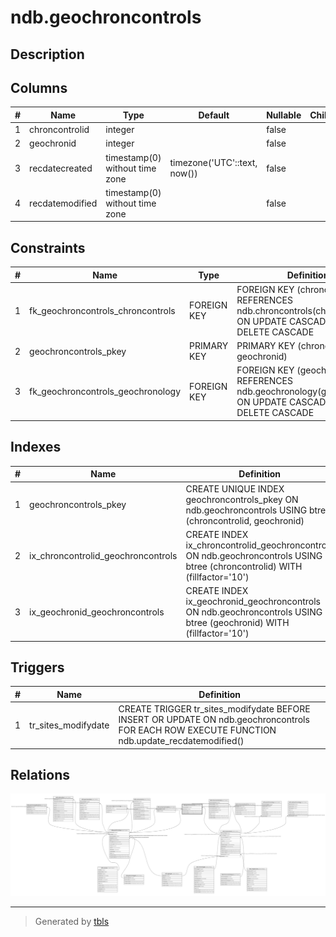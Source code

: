 # ndb.geochroncontrols

## Description

## Columns

| # | Name            | Type                           | Default                      | Nullable | Children | Parents                                   | Comment |
| - | --------------- | ------------------------------ | ---------------------------- | -------- | -------- | ----------------------------------------- | ------- |
| 1 | chroncontrolid  | integer                        |                              | false    |          | [ndb.chroncontrols](ndb.chroncontrols.md) |         |
| 2 | geochronid      | integer                        |                              | false    |          | [ndb.geochronology](ndb.geochronology.md) |         |
| 3 | recdatecreated  | timestamp(0) without time zone | timezone('UTC'::text, now()) | false    |          |                                           |         |
| 4 | recdatemodified | timestamp(0) without time zone |                              | false    |          |                                           |         |

## Constraints

| # | Name                              | Type        | Definition                                                                                                    |
| - | --------------------------------- | ----------- | ------------------------------------------------------------------------------------------------------------- |
| 1 | fk_geochroncontrols_chroncontrols | FOREIGN KEY | FOREIGN KEY (chroncontrolid) REFERENCES ndb.chroncontrols(chroncontrolid) ON UPDATE CASCADE ON DELETE CASCADE |
| 2 | geochroncontrols_pkey             | PRIMARY KEY | PRIMARY KEY (chroncontrolid, geochronid)                                                                      |
| 3 | fk_geochroncontrols_geochronology | FOREIGN KEY | FOREIGN KEY (geochronid) REFERENCES ndb.geochronology(geochronid) ON UPDATE CASCADE ON DELETE CASCADE         |

## Indexes

| # | Name                               | Definition                                                                                                                  |
| - | ---------------------------------- | --------------------------------------------------------------------------------------------------------------------------- |
| 1 | geochroncontrols_pkey              | CREATE UNIQUE INDEX geochroncontrols_pkey ON ndb.geochroncontrols USING btree (chroncontrolid, geochronid)                  |
| 2 | ix_chroncontrolid_geochroncontrols | CREATE INDEX ix_chroncontrolid_geochroncontrols ON ndb.geochroncontrols USING btree (chroncontrolid) WITH (fillfactor='10') |
| 3 | ix_geochronid_geochroncontrols     | CREATE INDEX ix_geochronid_geochroncontrols ON ndb.geochroncontrols USING btree (geochronid) WITH (fillfactor='10')         |

## Triggers

| # | Name                | Definition                                                                                                                                    |
| - | ------------------- | --------------------------------------------------------------------------------------------------------------------------------------------- |
| 1 | tr_sites_modifydate | CREATE TRIGGER tr_sites_modifydate BEFORE INSERT OR UPDATE ON ndb.geochroncontrols FOR EACH ROW EXECUTE FUNCTION ndb.update_recdatemodified() |

## Relations

![er](ndb.geochroncontrols.svg)

---

> Generated by [tbls](https://github.com/k1LoW/tbls)